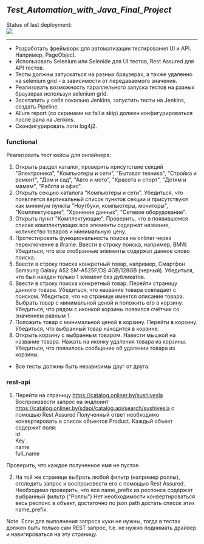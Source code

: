 ## **_Test_Automation_with_Java_Final_Project_**

Status of last deployment:<br>
<img src="https://github.com/Qdesnitsa/QA_Automation_Final_Project/workflows/My-GithubActions-Basics/badge.svg?branch=master"><br>

---
+ Разработать фреймворк для автоматизации тестирования UI и API. Например, PageObject.<br>
+ Использовать Selenium или Selenide для UI тестов, Rest Assured для API тестов.<br>
+ Тесты должны запускаться на разных браузерах, а также удаленно на selenium grid - в зависимости от передаваемого значения.<br>
+ Реализовать возможность параллельного запуска тестов на разных браузерах используя selenium grid.<br>
+ Засетапить у себя локально Jenkins, запустить тесты на Jenkins, создать Pipeline.
+ Allure report (со скринами на fail и skip) должен конфигурироваться после рана на Jenkins.
+ Сконфигурировать логи log4j2.<br>

### functional
Реализовать тест кейсы для онлайнера:<br>
1. Открыть раздел каталог, проверить присутствие секций "Электроника", "Компьютеры и сети", "Бытовая техника", "Стройка и ремонт", 
   "Дом и сад", "Авто и мото", "Красота и спорт", "Детям и мамам", "Работа и офис".
2. Открыть секцию каталога "Компьютеры и сети". Убедиться, что появляется вертикальный список пунктов секции и присутствуют как минимум
   пункты "Ноутбуки, компьютеры, мониторы", "Комплектующие", "Хранение данных", "Сетевое оборудование".
3. Открыть пункт "Комплектующие". Проверить, что в появившемся списке комплектующих все элементы содержат название, количество товаров
   и минимальную цену.
4. Протестировать функциональность поиска на onliner через переключение в iframe. Ввести в строку поиска, например, BMW. Убедиться, что все отобранные элементы содержат данное слово поиска.
5. Ввести в строку поиска конкретный товар, например, Смартфон Samsung Galaxy A52 SM-A525F/DS 4GB/128GB (черный).
Убедиться, что был найден только 1 элемент без дубликатов.
6. Ввести в строку поиска конкретный товар. Перейти страницу данного товара. Убедиться, что название товара совпадает с поиском.
Убедиться, что на странице имеется описание товара. Выбрать товар с минимальной ценой и положить его в корзину.
Убедиться, что рядом с иконкой корзины появился счётчик со значением равным 1.
7. Положить товар с минимальной ценой в корзину. Перейти в корзину. Убедиться, что выбранный товар находится в корзине.
8. Открыть корзину с выбранным товаром. Навести мышкой на название товара. Нажать на иконку удаления товара из корзины. 
Убедиться, что появилось сообщение об удалении товара из корзины.
 - Все тесты должны быть независимы друг от друга.

### rest-api
1. Перейти на страницу https://catalog.onliner.by/sushivesla
   Воспроизвести запрос на эндпоинт https://catalog.onliner.by/sdapi/catalog.api/search/sushivesla
   с помощью Rest Assured
   Полученный ответ необходимо конвертировать в список объектов Product.
   Каждый объект содержит поля:<br>
   id<br>
   Key<br>
   name<br>
   full_name

Проверить, что каждое полученное имя не пустое.

2. На той же странице выбрать любой фильтр (например роллы), отследить запрос
   и воспроизвести его с помощью Rest Assured.
   Необходимо проверить, что все name_prefix из респонса содержат выбранный фильтр ("Роллы")
   Нет необходимости конвертироваться весь респонс в объект, достаточно по json path
   достать список этих name_prefix.

Note. Если для выполнения запроса куки не нужны, тогда в тестах должен быть только
сам REST запрос, т.е. не нужно поднимать драйвер и навигироваться на эту страницу.
